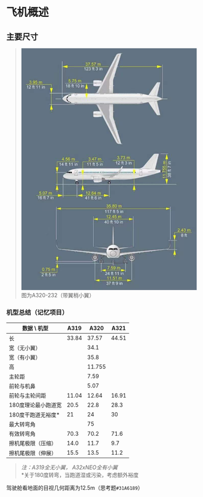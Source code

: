 # 飞机概述

## 主要尺寸
> ![aircraft_dimensions](../resources/imgs/84b73c1.jpg)
> 图为A320-232（带翼梢小翼）

### 机型总结（__记忆项目__）

|数据 \ 机型|A319|A320|A321|
|---|---|---|---|
|长|33.84|37.57|44.51|
|宽（无小翼）||34.1|
|宽（有小翼）||35.8|
|高||11.755|
|主轮距||7.59|
|前轮与机鼻||5.07|
|前轮与主轮间距|11.04|12.64|16.91|
|180度理论最小跑道宽|20.5|22.8|28.3|
|180度干跑道无裕度*|21|24|30|
|最大转弯角||75|
|有效转弯角|70.3|70.2|71.6|
|擦机尾极限（压缩）|14.0|11.7|9.7|
|擦机尾极限（伸展）|15.5|13.5|11.2|

> _注：A319全无小翼， A32xNEO全有小翼_\
> *关于180度转弯，当跑道湿或污染，考虑额外裕度

驾驶舱看地面的目视几何距离为12.5m（思考题`#31A6189`）
